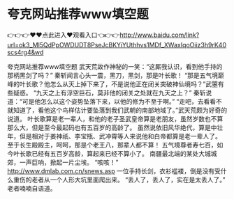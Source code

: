 # 夸克网站推荐www填空题

👉👉👉♥♥点此进入♥观看入口👈👉👉http://www.baidu.com/link?url=ok3_Ml5QdPpOWDUDT8PseJcBKYiYUthhvs1MDf_XWaxIqoOiiz3h9rK40scs4rg4&wd

夸克网站推荐www填空题
武天荒故作神秘的一笑：“这厮我认识，看到他手持的那柄黑剑了吗？”
    秦斩闻言心头一震，黑刀，黑剑，那是叶长歌！
    “那是五气境巅峰的叶长歌？他怎么从天上掉下来了，不是说他正在闭关突破神仙境吗？”武曌有些疑惑。
    “九天之上有浮空巨石，莫非他的闭关之处就在九天之上？”
    秦斩说道：“可是他怎么以这个姿势坠落下来，以他的修为不至于啊。”
    “走吧，去看看不就知道了，看他这个鸟样估计要坠落到我们武朝的南部地域了。”武天荒颇为好奇的说道。
    叶长歌算是老一辈人，和他的老子圣武皇帝算是老朋友，虽然岁数也不算那么大，但是至今最起码也有五百岁的高龄了。
    虽然说依旧风华绝代，算是中壮年，但是相对于姜神祇、李宝瓶、武冲霄等人来说他和白帝都算是老一辈人了。
    至于长生殿殿主，呵呵，那是个老王八，那辈人都不算！
    五气境尊者寿七百，如今叶长歌已经有五百岁高龄，算起来已经不算小了。
    南疆最北端的某处大城城郊，一声巨响，掀起一片尘埃。
    “咳咳！”
    http://www.dmlab.com.cn/snews.asp
    一位手持长剑，衣衫褴褛，倒是没有受什么重伤的老者从一个人形大坑里面爬出来。
    “丢人了，丢人了，实在是太丢人了。”
    老者喃喃自语道。
